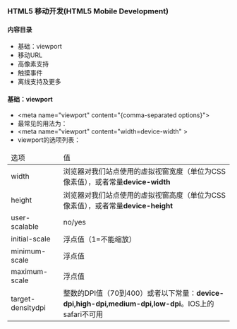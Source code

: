 ### HTML5 移动开发(HTML5 Mobile Development)

#### 内容目录
* 基础：viewport
* 移动URL
* 高像素支持
* 触摸事件
* 离线支持及更多

#### 基础：viewport
*	&lt;meta name="viewport" content="{comma-separated options}"&gt;
*	最常见的用法为：
*	&lt;meta name="viewport" content="width=device-width" &gt;
*	viewport的选项列表：
	
<table>
<thead><td>选项</td><td>值</td></thead>
<tr><td>width</td><td>浏览器对我们站点使用的虚拟视窗宽度（单位为CSS像素值），或者常量<b>device-width</b></td></tr>
<tr><td>height</td><td>浏览器对我们站点使用的虚拟视窗高度（单位为CSS像素值），或者常量<b>device-height</b></td></tr>
<tr><td>user-scalable</td><td>no/yes</td></tr>
<tr><td>initial-scale</td><td>浮点值（1=不能缩放）</td></tr>
<tr><td>minimum-scale</td><td>浮点值</td></tr>
<tr><td>maximum-scale</td><td>浮点值</td></tr>
<tr><td>target-densitydpi</td><td>整数的DPI值（70到400）或者以下常量：<b>device-dpi,high-dpi,medium-dpi,low-dpi</b>。IOS上的safari不可用</td></tr>
</table>	